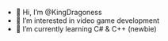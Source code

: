 - 👋 Hi, I’m @KingDragoness
- 👀 I’m interested in video game development
- 🌱 I’m currently learning C# & C++ (newbie)


<!---
KingDragoness/KingDragoness is a ✨ special ✨ repository because its `README.md` (this file) appears on your GitHub profile.
You can click the Preview link to take a look at your changes.
--->
